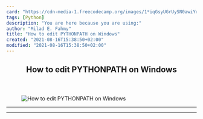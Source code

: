 ```yaml
---
card: "https://cdn-media-1.freecodecamp.org/images/1*iqGsyUGrUySN0awiYr3X8A.jpeg"
tags: [Python]
description: "You are here because you are using:"
author: "Milad E. Fahmy"
title: "How to edit PYTHONPATH on Windows"
created: "2021-08-16T15:38:50+02:00"
modified: "2021-08-16T15:38:50+02:00"
---
```

<div class="site-wrapper">
<main id="site-main" class="site-main outer">
<div class="inner">
<article class="post-full post tag-python tag-windows-10 tag-programming tag-tech tag-productivity ">
<header class="post-full-header">
<h1 class="post-full-title">How to edit PYTHONPATH on Windows</h1>
</header>
<figure class="post-full-image">
<picture>
<source media="(max-width: 700px)" sizes="1px" srcset="data:image/gif;base64,R0lGODlhAQABAIAAAAAAAP///yH5BAEAAAAALAAAAAABAAEAAAIBRAA7 1w">
<source media="(min-width: 701px)" sizes="(max-width: 800px) 400px,
(max-width: 1170px) 700px,
1400px" srcset="https://cdn-media-1.freecodecamp.org/images/1*iqGsyUGrUySN0awiYr3X8A.jpeg 300w,
https://cdn-media-1.freecodecamp.org/images/1*iqGsyUGrUySN0awiYr3X8A.jpeg 600w,
https://cdn-media-1.freecodecamp.org/images/1*iqGsyUGrUySN0awiYr3X8A.jpeg 1000w,
https://cdn-media-1.freecodecamp.org/images/1*iqGsyUGrUySN0awiYr3X8A.jpeg 2000w">
<img onerror="this.style.display='none'" src="https://cdn-media-1.freecodecamp.org/images/1*iqGsyUGrUySN0awiYr3X8A.jpeg" alt="How to edit PYTHONPATH on Windows">
</picture>
</figure>
<section class="post-full-content">
<div class="post-content">
</div>
<hr>
<hr>
</section>
</article>
</div>
</main>
</div>
<!-- Google Tag Manager (noscript) -->
<!-- End Google Tag Manager (noscript) -->
